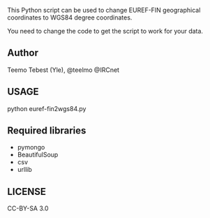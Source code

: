 This Python script can be used to change EUREF-FIN geographical coordinates to WGS84 degree coordinates.

You need to change the code to get the script to work for your data.

## Author

Teemo Tebest (Yle), @teelmo @IRCnet

## USAGE

python euref-fin2wgs84.py

## Required libraries

- pymongo
- BeautifulSoup
- csv
- urllib

## LICENSE

CC-BY-SA 3.0